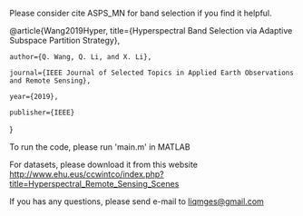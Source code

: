 Please consider cite ASPS_MN for band selection if you find it helpful.

@article{Wang2019Hyper,  title={Hyperspectral Band Selection via Adaptive Subspace Partition Strategy},
    
    author={Q. Wang, Q. Li, and X. Li},
    
    journal={IEEE Journal of Selected Topics in Applied Earth Observations and Remote Sensing},
    
    year={2019},
    
    publisher={IEEE}
    
}

To run the code, please run 'main.m' in MATLAB

For datasets, please download it from this website http://www.ehu.eus/ccwintco/index.php?title=Hyperspectral_Remote_Sensing_Scenes

If you has any questions, please send e-mail to liqmges@gmail.com
